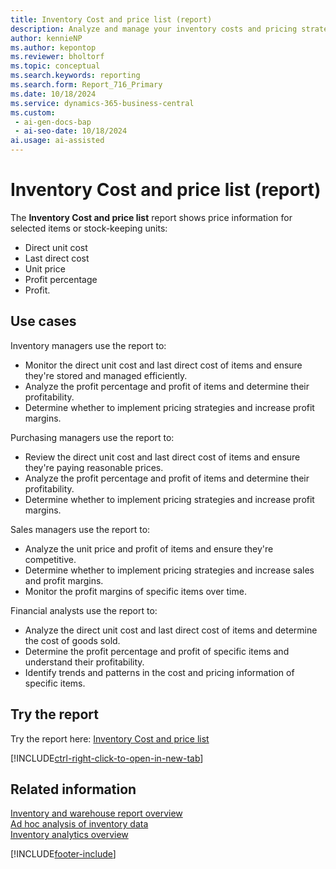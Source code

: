 ```yaml
---
title: Inventory Cost and price list (report)
description: Analyze and manage your inventory costs and pricing strategies. 
author: kennieNP
ms.author: kepontop
ms.reviewer: bholtorf
ms.topic: conceptual
ms.search.keywords: reporting
ms.search.form: Report_716_Primary
ms.date: 10/18/2024
ms.service: dynamics-365-business-central
ms.custom:
 - ai-gen-docs-bap
 - ai-seo-date: 10/18/2024
ai.usage: ai-assisted
---
```


# Inventory Cost and price list (report)

The **Inventory Cost and price list** report shows price information for selected items or stock-keeping units: 

* Direct unit cost
* Last direct cost
* Unit price
* Profit percentage
* Profit.

## Use cases

<!-- 
Prompt

Below is a report in an ERP system. Provide 3-4 use cases for different personas working with inventory.
Format like this:    
  
As a <persona>, use the report to    
* use case 1  
* use case 2    

Do not capitalize the persona names. 

## Report name
Inventory Cost and price list

### What the report does
The *Inventory Cost and price list* report shows a list of price information for the selected items or stock-keeping units: direct unit cost, last direct cost, unit price, profit percentage, and profit.

### Use cases
Analyze and manage your inventory costs and pricing strategies. 

Please include your data sources and URLs

-->

Inventory managers use the report to:

* Monitor the direct unit cost and last direct cost of items and ensure they're stored and managed efficiently.
* Analyze the profit percentage and profit of items and determine their profitability.
* Determine whether to implement pricing strategies and increase profit margins.

Purchasing managers use the report to:

* Review the direct unit cost and last direct cost of items and ensure they're paying reasonable prices.
* Analyze the profit percentage and profit of items and determine their profitability.
* Determine whether to implement pricing strategies and increase profit margins.

Sales managers use the report to:

* Analyze the unit price and profit of items and ensure they're competitive.
* Determine whether to implement pricing strategies and increase sales and profit margins.
* Monitor the profit margins of specific items over time.

Financial analysts use the report to:

* Analyze the direct unit cost and last direct cost of items and determine the cost of goods sold.
* Determine the profit percentage and profit of specific items and understand their profitability.
* Identify trends and patterns in the cost and pricing information of specific items.

## Try the report

Try the report here: [Inventory Cost and price list](https://businesscentral.dynamics.com?report=716)

[!INCLUDE[ctrl-right-click-to-open-in-new-tab](../includes/ctrl-right-click-to-open-in-new-tab.md)]

## Related information

[Inventory and warehouse report overview](../inventory-WMS-reports.md)  
[Ad hoc analysis of inventory data](../ad-hoc-analysis-inventory.md)  
[Inventory analytics overview](../inventory-analytics-overview.md)  

[!INCLUDE[footer-include](../includes/footer-banner.md)]
